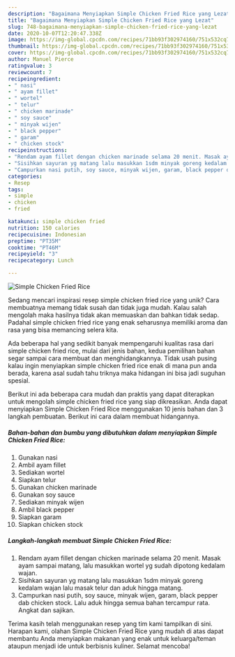 ```yaml
---
description: "Bagaimana Menyiapkan Simple Chicken Fried Rice yang Lezat"
title: "Bagaimana Menyiapkan Simple Chicken Fried Rice yang Lezat"
slug: 748-bagaimana-menyiapkan-simple-chicken-fried-rice-yang-lezat
date: 2020-10-07T12:20:47.338Z
image: https://img-global.cpcdn.com/recipes/71bb93f302974160/751x532cq70/simple-chicken-fried-rice-foto-resep-utama.jpg
thumbnail: https://img-global.cpcdn.com/recipes/71bb93f302974160/751x532cq70/simple-chicken-fried-rice-foto-resep-utama.jpg
cover: https://img-global.cpcdn.com/recipes/71bb93f302974160/751x532cq70/simple-chicken-fried-rice-foto-resep-utama.jpg
author: Manuel Pierce
ratingvalue: 3
reviewcount: 7
recipeingredient:
- " nasi"
- " ayam fillet"
- " wortel"
- " telur"
- " chicken marinade"
- " soy sauce"
- " minyak wijen"
- " black pepper"
- " garam"
- " chicken stock"
recipeinstructions:
- "Rendam ayam fillet dengan chicken marinade selama 20 menit. Masak ayam sampai matang, lalu masukkan wortel yg sudah dipotong kedalam wajan."
- "Sisihkan sayuran yg matang lalu masukkan 1sdm minyak goreng kedalam wajan lalu masak telur dan aduk hingga matang."
- "Campurkan nasi putih, soy sauce, minyak wijen, garam, black pepper dab chicken stock. Lalu aduk hingga semua bahan tercampur rata. Angkat dan sajikan."
categories:
- Resep
tags:
- simple
- chicken
- fried

katakunci: simple chicken fried 
nutrition: 150 calories
recipecuisine: Indonesian
preptime: "PT35M"
cooktime: "PT46M"
recipeyield: "3"
recipecategory: Lunch

---
```



![Simple Chicken Fried Rice](https://img-global.cpcdn.com/recipes/71bb93f302974160/751x532cq70/simple-chicken-fried-rice-foto-resep-utama.jpg)

Sedang mencari inspirasi resep simple chicken fried rice yang unik? Cara membuatnya memang tidak susah dan tidak juga mudah. Kalau salah mengolah maka hasilnya tidak akan memuaskan dan bahkan tidak sedap. Padahal simple chicken fried rice yang enak seharusnya memiliki aroma dan rasa yang bisa memancing selera kita.



Ada beberapa hal yang sedikit banyak mempengaruhi kualitas rasa dari simple chicken fried rice, mulai dari jenis bahan, kedua pemilihan bahan segar sampai cara membuat dan menghidangkannya. Tidak usah pusing kalau ingin menyiapkan simple chicken fried rice enak di mana pun anda berada, karena asal sudah tahu triknya maka hidangan ini bisa jadi suguhan spesial.


Berikut ini ada beberapa cara mudah dan praktis yang dapat diterapkan untuk mengolah simple chicken fried rice yang siap dikreasikan. Anda dapat menyiapkan Simple Chicken Fried Rice menggunakan 10 jenis bahan dan 3 langkah pembuatan. Berikut ini cara dalam membuat hidangannya.

<!--inarticleads1-->

##### Bahan-bahan dan bumbu yang dibutuhkan dalam menyiapkan Simple Chicken Fried Rice:

1. Gunakan  nasi
1. Ambil  ayam fillet
1. Sediakan  wortel
1. Siapkan  telur
1. Gunakan  chicken marinade
1. Gunakan  soy sauce
1. Sediakan  minyak wijen
1. Ambil  black pepper
1. Siapkan  garam
1. Siapkan  chicken stock




<!--inarticleads2-->

##### Langkah-langkah membuat Simple Chicken Fried Rice:

1. Rendam ayam fillet dengan chicken marinade selama 20 menit. Masak ayam sampai matang, lalu masukkan wortel yg sudah dipotong kedalam wajan.
1. Sisihkan sayuran yg matang lalu masukkan 1sdm minyak goreng kedalam wajan lalu masak telur dan aduk hingga matang.
1. Campurkan nasi putih, soy sauce, minyak wijen, garam, black pepper dab chicken stock. Lalu aduk hingga semua bahan tercampur rata. Angkat dan sajikan.




Terima kasih telah menggunakan resep yang tim kami tampilkan di sini. Harapan kami, olahan Simple Chicken Fried Rice yang mudah di atas dapat membantu Anda menyiapkan makanan yang enak untuk keluarga/teman ataupun menjadi ide untuk berbisnis kuliner. Selamat mencoba!
